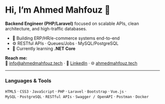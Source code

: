 # Hi, I’m Ahmed Mahfouz 👋

**Backend Engineer (PHP/Laravel)** focused on scalable APIs, clean architecture, and high-traffic databases.

- 🔭 Building ERP/HR/e-commerce systems end-to-end  
- ⚙️ RESTful APIs · Queues/Jobs · MySQL/PostgreSQL  
- 🌱 Currently learning **.NET Core**

**Reach me:**  
📧 info@ahmedmahfouz.tech · 🔗 [LinkedIn](https://www.linkedin.com/in/ahmed-mahfouz-aa656321a/) · 🌐 [ahmedmahfouz.tech](https://ahmedmahfouz.tech/)

---

### Languages & Tools
`HTML5` · `CSS3` · `JavaScript` · `PHP` · `Laravel` · `Bootstrap` · `Vue.js` ·  
`MySQL` · `PostgreSQL` · `RESTful APIs` · `Swagger / OpenAPI` · `Postman` · `Docker`
